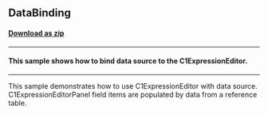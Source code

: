 ## DataBinding
#### [Download as zip](https://grapecity.github.io/DownGit/#/home?url=https://github.com/GrapeCity/ComponentOne-WinForms-Samples/tree/master/NetFramework\ExpressionEditor\VB\DataBinding)
____
#### This sample shows how to bind data source to the C1ExpressionEditor.
____
This sample demonstrates how to use C1ExpressionEditor with data source.
C1ExpressionEditorPanel field items are populated by data from a reference table.
